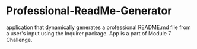 # Professional-ReadMe-Generator
application that dynamically generates a professional README.md file from a user's input using the Inquirer package. App is a part of Module 7 Challenge.
